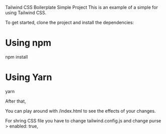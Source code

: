 
Tailwind CSS Boilerplate Simple Project
This is an example of a simple for using Tailwind CSS.

To get started, clone the project and install the dependencies:

# Using npm
npm install

# Using Yarn
yarn

After that,

You can play around with /index.html to see the effects of your changes.

For shring CSS file you have to change tailwind.config.js and change purse >  enabled: true,
